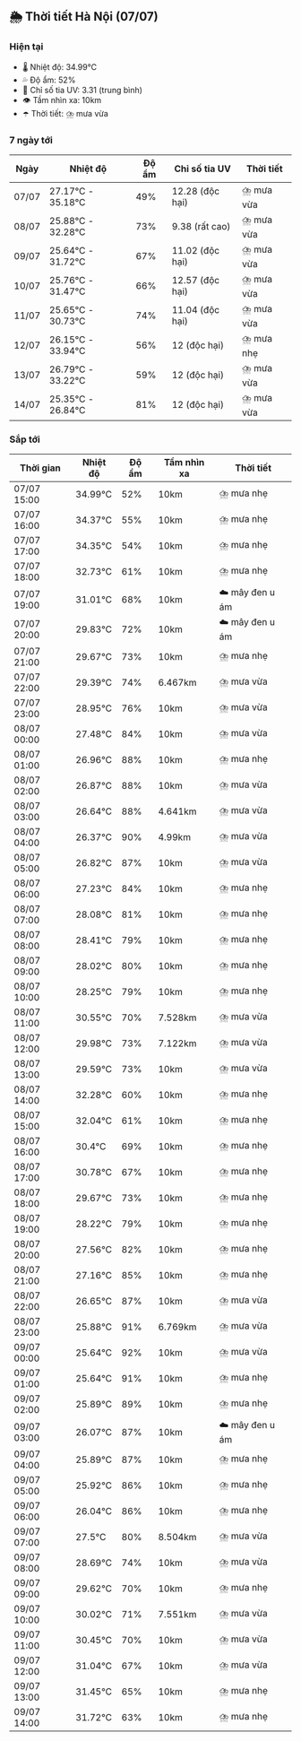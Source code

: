 ## 🌦️ Thời tiết Hà Nội (07/07)

### Hiện tại

- 🌡️ Nhiệt độ: 34.99℃
- 💦 Độ ẩm: 52%
- 🌟 Chỉ số tia UV: 3.31 (trung bình)
- 👁️ Tầm nhìn xa: 10km
- ☂️ Thời tiết: ⛈️ mưa vừa

### 7 ngày tới

| Ngày | Nhiệt độ | Độ ẩm | Chỉ số tia UV | Thời tiết |
| --- | --- | --- | --- | --- |
| 07/07 | 27.17℃ - 35.18℃ | 49% | 12.28 (độc hại) | ⛈️ mưa vừa |
| 08/07 | 25.88℃ - 32.28℃ | 73% | 9.38 (rất cao) | ⛈️ mưa vừa |
| 09/07 | 25.64℃ - 31.72℃ | 67% | 11.02 (độc hại) | ⛈️ mưa vừa |
| 10/07 | 25.76℃ - 31.47℃ | 66% | 12.57 (độc hại) | ⛈️ mưa vừa |
| 11/07 | 25.65℃ - 30.73℃ | 74% | 11.04 (độc hại) | ⛈️ mưa vừa |
| 12/07 | 26.15℃ - 33.94℃ | 56% | 12 (độc hại) | ⛈️ mưa nhẹ |
| 13/07 | 26.79℃ - 33.22℃ | 59% | 12 (độc hại) | ⛈️ mưa vừa |
| 14/07 | 25.35℃ - 26.84℃ | 81% | 12 (độc hại) | ⛈️ mưa vừa |

### Sắp tới

| Thời gian | Nhiệt độ | Độ ẩm | Tầm nhìn xa | Thời tiết |
| --- | --- | --- | --- | --- |
| 07/07 15:00 | 34.99℃ | 52% | 10km | ⛈️ mưa nhẹ |
| 07/07 16:00 | 34.37℃ | 55% | 10km | ⛈️ mưa nhẹ |
| 07/07 17:00 | 34.35℃ | 54% | 10km | ⛈️ mưa nhẹ |
| 07/07 18:00 | 32.73℃ | 61% | 10km | ⛈️ mưa nhẹ |
| 07/07 19:00 | 31.01℃ | 68% | 10km | ☁️ mây đen u ám |
| 07/07 20:00 | 29.83℃ | 72% | 10km | ☁️ mây đen u ám |
| 07/07 21:00 | 29.67℃ | 73% | 10km | ⛈️ mưa nhẹ |
| 07/07 22:00 | 29.39℃ | 74% | 6.467km | ⛈️ mưa vừa |
| 07/07 23:00 | 28.95℃ | 76% | 10km | ⛈️ mưa vừa |
| 08/07 00:00 | 27.48℃ | 84% | 10km | ⛈️ mưa vừa |
| 08/07 01:00 | 26.96℃ | 88% | 10km | ⛈️ mưa nhẹ |
| 08/07 02:00 | 26.87℃ | 88% | 10km | ⛈️ mưa vừa |
| 08/07 03:00 | 26.64℃ | 88% | 4.641km | ⛈️ mưa vừa |
| 08/07 04:00 | 26.37℃ | 90% | 4.99km | ⛈️ mưa vừa |
| 08/07 05:00 | 26.82℃ | 87% | 10km | ⛈️ mưa vừa |
| 08/07 06:00 | 27.23℃ | 84% | 10km | ⛈️ mưa nhẹ |
| 08/07 07:00 | 28.08℃ | 81% | 10km | ⛈️ mưa nhẹ |
| 08/07 08:00 | 28.41℃ | 79% | 10km | ⛈️ mưa nhẹ |
| 08/07 09:00 | 28.02℃ | 80% | 10km | ⛈️ mưa nhẹ |
| 08/07 10:00 | 28.25℃ | 79% | 10km | ⛈️ mưa nhẹ |
| 08/07 11:00 | 30.55℃ | 70% | 7.528km | ⛈️ mưa vừa |
| 08/07 12:00 | 29.98℃ | 73% | 7.122km | ⛈️ mưa vừa |
| 08/07 13:00 | 29.59℃ | 73% | 10km | ⛈️ mưa vừa |
| 08/07 14:00 | 32.28℃ | 60% | 10km | ⛈️ mưa nhẹ |
| 08/07 15:00 | 32.04℃ | 61% | 10km | ⛈️ mưa nhẹ |
| 08/07 16:00 | 30.4℃ | 69% | 10km | ⛈️ mưa nhẹ |
| 08/07 17:00 | 30.78℃ | 67% | 10km | ⛈️ mưa nhẹ |
| 08/07 18:00 | 29.67℃ | 73% | 10km | ⛈️ mưa nhẹ |
| 08/07 19:00 | 28.22℃ | 79% | 10km | ⛈️ mưa nhẹ |
| 08/07 20:00 | 27.56℃ | 82% | 10km | ⛈️ mưa nhẹ |
| 08/07 21:00 | 27.16℃ | 85% | 10km | ⛈️ mưa nhẹ |
| 08/07 22:00 | 26.65℃ | 87% | 10km | ⛈️ mưa vừa |
| 08/07 23:00 | 25.88℃ | 91% | 6.769km | ⛈️ mưa vừa |
| 09/07 00:00 | 25.64℃ | 92% | 10km | ⛈️ mưa vừa |
| 09/07 01:00 | 25.64℃ | 91% | 10km | ⛈️ mưa nhẹ |
| 09/07 02:00 | 25.89℃ | 89% | 10km | ⛈️ mưa nhẹ |
| 09/07 03:00 | 26.07℃ | 87% | 10km | ☁️ mây đen u ám |
| 09/07 04:00 | 25.89℃ | 87% | 10km | ⛈️ mưa nhẹ |
| 09/07 05:00 | 25.92℃ | 86% | 10km | ⛈️ mưa nhẹ |
| 09/07 06:00 | 26.04℃ | 86% | 10km | ⛈️ mưa nhẹ |
| 09/07 07:00 | 27.5℃ | 80% | 8.504km | ⛈️ mưa vừa |
| 09/07 08:00 | 28.69℃ | 74% | 10km | ⛈️ mưa vừa |
| 09/07 09:00 | 29.62℃ | 70% | 10km | ⛈️ mưa nhẹ |
| 09/07 10:00 | 30.02℃ | 71% | 7.551km | ⛈️ mưa vừa |
| 09/07 11:00 | 30.45℃ | 70% | 10km | ⛈️ mưa vừa |
| 09/07 12:00 | 31.04℃ | 67% | 10km | ⛈️ mưa vừa |
| 09/07 13:00 | 31.45℃ | 65% | 10km | ⛈️ mưa nhẹ |
| 09/07 14:00 | 31.72℃ | 63% | 10km | ⛈️ mưa nhẹ |
